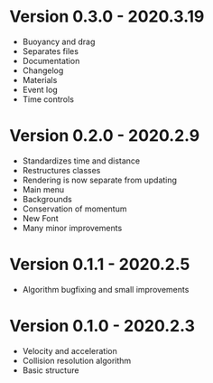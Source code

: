 # Version 0.3.0 - 2020.3.19
- Buoyancy and drag
- Separates files
- Documentation
- Changelog
- Materials
- Event log
- Time controls

# Version 0.2.0 - 2020.2.9
- Standardizes time and distance
- Restructures classes
- Rendering is now separate from updating
- Main menu
- Backgrounds
- Conservation of momentum
- New Font
- Many minor improvements

# Version 0.1.1 - 2020.2.5
- Algorithm bugfixing and small improvements

# Version 0.1.0 - 2020.2.3
- Velocity and acceleration
- Collision resolution algorithm
- Basic structure
